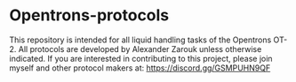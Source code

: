 # Opentrons-protocols
This repository is intended for all liquid handling tasks of the Opentrons OT-2. All protocols are developed by Alexander Zarouk unless otherwise indicated. If you are interested in contributing to this project, please join myself and other protocol makers at: https://discord.gg/GSMPUHN9QF
